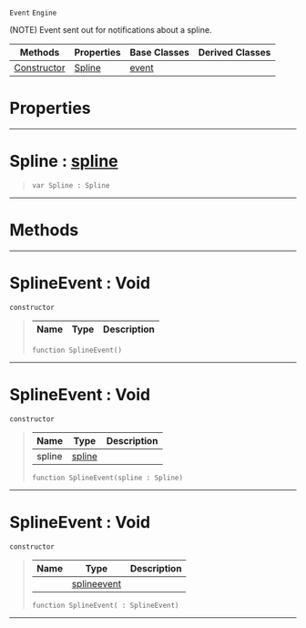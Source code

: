  `Event` `Engine`



(NOTE) Event sent out for notifications about a spline.

|Methods|Properties|Base Classes|Derived Classes|
|---|---|---|---|
|[ Constructor](https://github.com/ZilchEngine/ZilchDocs/blob/master/code_reference/class_reference/splineevent.markdown#splineevent-void)|[ Spline](https://github.com/ZilchEngine/ZilchDocs/blob/master/code_reference/class_reference/splineevent.markdown#spline-zilch-engine-docum)|[event](https://github.com/ZilchEngine/ZilchDocs/blob/master/code_reference/class_reference/event.markdown)| |


 #  Properties


---  
 #  Spline : [spline](https://github.com/ZilchEngine/ZilchDocs/blob/master/code_reference/class_reference/spline.markdown)

> 
> ``` lang=cpp, name=Nada
> var Spline : Spline


---  
 #  Methods


---  
 #  SplineEvent : Void

 `constructor`

> 
> |Name|Type|Description|
> |---|---|---|
> ``` lang=cpp, name=Nada
> function SplineEvent()
> ``` 


---  
 #  SplineEvent : Void

 `constructor`

> 
> |Name|Type|Description|
> |---|---|---|
> |spline|[spline](https://github.com/ZilchEngine/ZilchDocs/blob/master/code_reference/class_reference/spline.markdown)| |
> ``` lang=cpp, name=Nada
> function SplineEvent(spline : Spline)
> ``` 


---  
 #  SplineEvent : Void

 `constructor`

> 
> |Name|Type|Description|
> |---|---|---|
> ||[splineevent](https://github.com/ZilchEngine/ZilchDocs/blob/master/code_reference/class_reference/splineevent.markdown)| |
> ``` lang=cpp, name=Nada
> function SplineEvent( : SplineEvent)
> ``` 


---  
 

 